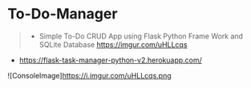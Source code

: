 # To-Do-Manager
> - Simple To-Do CRUD App using Flask Python Frame Work and SQLite Database 
https://imgur.com/uHLLcqs
- https://flask-task-manager-python-v2.herokuapp.com/

![ConsoleImage]https://i.imgur.com/uHLLcqs.png
